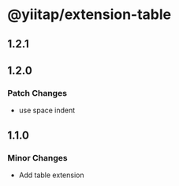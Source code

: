 # @yiitap/extension-table

## 1.2.1

## 1.2.0

### Patch Changes

- use space indent

## 1.1.0

### Minor Changes

- Add table extension
